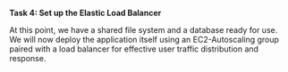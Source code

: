 ﻿**Task 4: Set up the Elastic Load Balancer**

At this point, we have a shared file system and a database ready for use. We will now deploy the application itself using an EC2-Autoscaling group paired with a load balancer for effective user traffic distribution and response.

